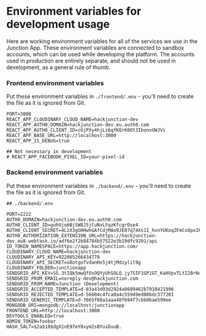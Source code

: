 # Environment variables for development usage

Here are working environment variables for all of the services we use in the Junction App. These environment variables are connected to sandbox accounts, which can be used while developing the platform. The accounts used in production are entirely separate, and should not be used in development, as a general rule of thumb.

### Frontend environment variables

Put these environment variables in `./frontend/.env` - you'll need to create the file as it is ignored from Git.

```
PORT=3000
REACT_APP_CLOUDINARY_CLOUD_NAME=hackjunction-dev
REACT_APP_AUTH0_DOMAIN=hackjunction-dev.eu.auth0.com
REACT_APP_AUTH0_CLIENT_ID=cGjPXy4hjLz6qfKQrK0Ot3IbonxUWJVi
REACT_APP_BASE_URL=http://localhost:3000
REACT_APP_IS_DEBUG=true

## Not necessary in development
# REACT_APP_FACEBOOK_PIXEL_ID=your-pixel-id
```

### Backend environment variables

Put these environment variables in `./backend/.env` - you'll need to create the file as it is ignored from Git.

```
## ./backend/.env

PORT=2222
AUTH0_DOMAIN=hackjunction-dev.eu.auth0.com
AUTH0_CLIENT_ID=guhUjo6BjSW8J5jCuNvLFqzKfcgrOse4
AUTH0_CLIENT_SECRET=4LzX3gGHHwhGAfCdjMAo9JE07q74Xs1I_hvnYUKoqZFmCx8px2FiULii_ieRxBl2
AUTH0_AUTHORIZATION_EXTENSION_URL=https://hackjunction-dev.eu8.webtask.io/adf6e2f2b84784b57522e3b19dfc9201/api
ID_TOKEN_NAMESPACE=https://app.hackjunction.com/
CLOUDINARY_CLOUD_NAME=hackjunction-dev
CLOUDINARY_API_KEY=922865266434778
CLOUDINARY_API_SECRET=o8otgoTvdanHx5j4tjMdzylil9g
CLOUDINARY_FOLDER=junctionapp
SENDGRID_API_KEY=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
SENDGRID_FROM_EMAIL=noreply-dev@hackjunction.com
SENDGRID_FROM_NAME=Junction (Development)
SENDGRID_ACCEPTED_TEMPLATE=d-03a43d93d2924a8689462b7910421996
SENDGRID_REJECTED_TEMPLATE=d-56604c4fca0a4c55949ed00bdc377201
SENDGRID_GENERIC_TEMPLATE=d-7665f66a1aaa48f694f7cbb0bae599ee
MONGODB_URI=mongodb://localhost/junctionapp
FRONTEND_URL=http://localhost:3000
DEVTOOLS_ENABLED=true
ADMIN_TOKEN=foobar
HASH_SALT=$2a$10$dgX1nE97eY8xym2sBYusDuuB.
```
